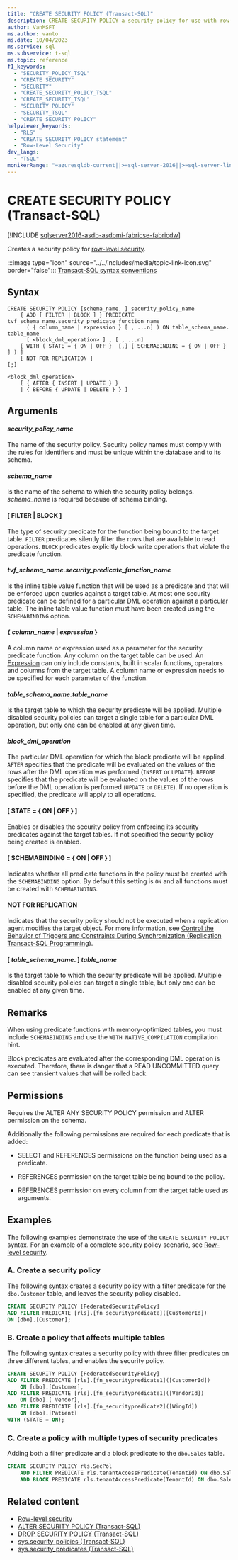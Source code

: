```yaml
---
title: "CREATE SECURITY POLICY (Transact-SQL)"
description: CREATE SECURITY POLICY a security policy for use with row-level security.
author: VanMSFT
ms.author: vanto
ms.date: 10/04/2023
ms.service: sql
ms.subservice: t-sql
ms.topic: reference
f1_keywords:
  - "SECURITY_POLICY_TSQL"
  - "CREATE SECURITY"
  - "SECURITY"
  - "CREATE_SECURITY_POLICY_TSQL"
  - "CREATE_SECURITY_TSQL"
  - "SECURITY POLICY"
  - "SECURITY_TSQL"
  - "CREATE SECURITY POLICY"
helpviewer_keywords:
  - "RLS"
  - "CREATE SECURITY POLICY statement"
  - "Row-Level Security"
dev_langs:
  - "TSQL"
monikerRange: "=azuresqldb-current||>=sql-server-2016||>=sql-server-linux-2017||=azuresqldb-mi-current||=fabric"
---
```

# CREATE SECURITY POLICY (Transact-SQL)

[!INCLUDE [sqlserver2016-asdb-asdbmi-fabricse-fabricdw](../../includes/applies-to-version/sqlserver2016-asdb-asdbmi-fabricse-fabricdw.md)]

  Creates a security policy for [row-level security](../../relational-databases/security/row-level-security.md).
  
 :::image type="icon" source="../../includes/media/topic-link-icon.svg" border="false"::: [Transact-SQL syntax conventions](../../t-sql/language-elements/transact-sql-syntax-conventions-transact-sql.md) 
  
## Syntax
  
```syntaxsql
CREATE SECURITY POLICY [schema_name. ] security_policy_name    
    { ADD [ FILTER | BLOCK ] } PREDICATE tvf_schema_name.security_predicate_function_name   
      ( { column_name | expression } [ , ...n] ) ON table_schema_name. table_name    
      [ <block_dml_operation> ] , [ , ...n] 
    [ WITH ( STATE = { ON | OFF }  [,] [ SCHEMABINDING = { ON | OFF } ] ) ]  
    [ NOT FOR REPLICATION ] 
[;]  
  
<block_dml_operation>  
    [ { AFTER { INSERT | UPDATE } }   
    | { BEFORE { UPDATE | DELETE } } ]  
```  

## Arguments

#### *security_policy_name*

 The name of the security policy. Security policy names must comply with the rules for identifiers and must be unique within the database and to its schema.  
  
#### *schema_name*

 Is the name of the schema to which the security policy belongs. *schema_name* is required because of schema binding.  
  
#### [ FILTER | BLOCK ]

 The type of security predicate for the function being bound to the target table. `FILTER` predicates silently filter the rows that are available to read operations. `BLOCK` predicates explicitly block write operations that violate the predicate function.  
  
#### *tvf_schema_name.security_predicate_function_name*

 Is the inline table value function that will be used as a predicate and that will be enforced upon queries against a target table. At most one security predicate can be defined for a particular DML operation against a particular table. The inline table value function must have been created using the `SCHEMABINDING` option.  
  
#### { *column_name* | *expression* }

 A column name or expression used as a parameter for the security predicate function. Any column on the target table can be used. An [Expression](../../t-sql/language-elements/expressions-transact-sql.md) can only include constants, built in scalar functions, operators and columns from the target table. A column name or expression needs to be specified for each parameter of the function.  
  
#### *table_schema_name.table_name*

 Is the target table to which the security predicate will be applied. Multiple disabled security policies can target a single table for a particular DML operation, but only one can be enabled at any given time.  
  
#### *block_dml_operation*

 The particular DML operation for which the block predicate will be applied. `AFTER` specifies that the predicate will be evaluated on the values of the rows after the DML operation was performed (`INSERT` or `UPDATE`). `BEFORE` specifies that the predicate will be evaluated on the values of the rows before the DML operation is performed (`UPDATE` or `DELETE`). If no operation is specified, the predicate will apply to all operations.  
  
#### [ STATE = { ON | OFF } ]

 Enables or disables the security policy from enforcing its security predicates against the target tables. If not specified the security policy being created is enabled.  
  
#### [ SCHEMABINDING = { ON | OFF } ]

 Indicates whether all predicate functions in the policy must be created with the `SCHEMABINDING` option. By default this setting is `ON` and all functions must be created with `SCHEMABINDING`.  
  
#### NOT FOR REPLICATION

 Indicates that the security policy should not be executed when a replication agent modifies the target object. For more information, see [Control the Behavior of Triggers and Constraints During Synchronization (Replication Transact-SQL Programming)](../../relational-databases/replication/control-behavior-of-triggers-and-constraints-in-synchronization.md).  
  
#### [ *table_schema_name*. ] *table_name*

 Is the target table to which the security predicate will be applied. Multiple disabled security policies can target a single table, but only one can be enabled at any given time.  
  

## Remarks

 When using predicate functions with memory-optimized tables, you must include `SCHEMABINDING` and use the `WITH NATIVE_COMPILATION` compilation hint.  
  
 Block predicates are evaluated after the corresponding DML operation is executed. Therefore, there is danger that a READ UNCOMMITTED query can see transient values that will be rolled back.  
  
## Permissions

 Requires the ALTER ANY SECURITY POLICY permission and ALTER permission on the schema.  
  
 Additionally the following permissions are required for each predicate that is added:  
  
-   SELECT and REFERENCES permissions on the function being used as a predicate.  
  
-   REFERENCES permission on the target table being bound to the policy.  
  
-   REFERENCES permission on every column from the target table used as arguments.  
  
## Examples

The following examples demonstrate the use of the `CREATE SECURITY POLICY` syntax. For an example of a complete security policy scenario, see [Row-level security](../../relational-databases/security/row-level-security.md).
  
### A. Create a security policy

 The following syntax creates a security policy with a filter predicate for the `dbo.Customer` table, and leaves the security policy disabled.  
  
```sql
CREATE SECURITY POLICY [FederatedSecurityPolicy]   
ADD FILTER PREDICATE [rls].[fn_securitypredicate]([CustomerId])   
ON [dbo].[Customer];  
```  
  
### B. Create a policy that affects multiple tables


 The following syntax creates a security policy with three filter predicates on three different tables, and enables the security policy.  
  
```sql  
CREATE SECURITY POLICY [FederatedSecurityPolicy]   
ADD FILTER PREDICATE [rls].[fn_securitypredicate1]([CustomerId])   
    ON [dbo].[Customer],  
ADD FILTER PREDICATE [rls].[fn_securitypredicate1]([VendorId])   
    ON [dbo].[ Vendor],  
ADD FILTER PREDICATE [rls].[fn_securitypredicate2]([WingId])   
    ON [dbo].[Patient]  
WITH (STATE = ON);  
```  
  
### C. Create a policy with multiple types of security predicates

 Adding both a filter predicate and a block predicate to the `dbo.Sales` table.  
  
```sql  
CREATE SECURITY POLICY rls.SecPol  
    ADD FILTER PREDICATE rls.tenantAccessPredicate(TenantId) ON dbo.Sales,  
    ADD BLOCK PREDICATE rls.tenantAccessPredicate(TenantId) ON dbo.Sales AFTER INSERT;  
```

## Related content

- [Row-level security](../../relational-databases/security/row-level-security.md)
- [ALTER SECURITY POLICY (Transact-SQL)](../../t-sql/statements/alter-security-policy-transact-sql.md)   
- [DROP SECURITY POLICY (Transact-SQL)](../../t-sql/statements/drop-security-policy-transact-sql.md)   
- [sys.security_policies (Transact-SQL)](../../relational-databases/system-catalog-views/sys-security-policies-transact-sql.md)   
- [sys.security_predicates (Transact-SQL)](../../relational-databases/system-catalog-views/sys-security-predicates-transact-sql.md)
